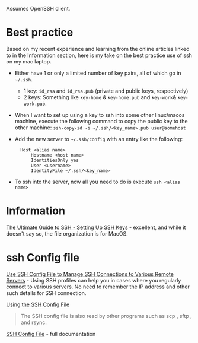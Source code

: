 
Assumes OpenSSH client.

# Best practice

Based on my recent experience and learning from the online articles linked to in the Information section, here is my take on the best practice use of ssh on my mac laptop.

- Either have 1 or only a limited number of key pairs, all of which go in `~/.ssh`.
	- 1 key: `id_rsa` and `id_rsa.pub` (private and public keys, respectively)
	- 2 keys: Something like `key-home` & `key-home.pub` and `key-work`& `key-work.pub`.
- When I want to set up using a key to ssh into some other linux/macos machine, execute the following command to copy the public key to the other machine: `ssh-copy-id -i ~/.ssh/<key_name>.pub user@somehost`
- Add the new server to `~/.ssh/config` with an entry like the following:

        Host <alias name>
            Hostname <host name>
            IdentitiesOnly yes
            User <username>
            IdentityFile ~/.ssh/<key_name>
- To ssh into the server, now all you need to do is execute `ssh <alias name>`


# Information

[The Ultimate Guide to SSH - Setting Up SSH Keys](https://www.freecodecamp.org/news/the-ultimate-guide-to-ssh-setting-up-ssh-keys/) - excellent, and while it doesn't say so, the file organization is for MacOS.


# ssh Config file

[Use SSH Config File to Manage SSH Connections to Various Remote Servers](https://linuxhandbook.com/ssh-config-file/) - Using SSH profiles can help you in cases where you regularly connect to various servers. No need to remember the IP address and other such details for SSH connection.

[Using the SSH Config File](https://linuxize.com/post/using-the-ssh-config-file/)

>The SSH config file is also read by other programs such as scp , sftp , and rsync.

[SSH Config File](https://www.ssh.com/ssh/config/) - full documentation